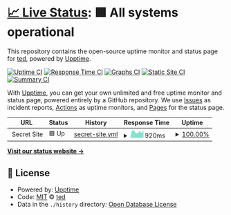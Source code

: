 # [📈 Live Status](https://status.tprpc.com): <!--live status--> **🟩 All systems operational**

This repository contains the open-source uptime monitor and status page for [ted](https://status.tprpc.com), powered by [Upptime](https://github.com/upptime/upptime).

[![Uptime CI](https://github.com/tprpc/status/workflows/Uptime%20CI/badge.svg)](https://github.com/tprpc/status/actions?query=workflow%3A%22Uptime+CI%22)
[![Response Time CI](https://github.com/tprpc/status/workflows/Response%20Time%20CI/badge.svg)](https://github.com/tprpc/status/actions?query=workflow%3A%22Response+Time+CI%22)
[![Graphs CI](https://github.com/tprpc/status/workflows/Graphs%20CI/badge.svg)](https://github.com/tprpc/status/actions?query=workflow%3A%22Graphs+CI%22)
[![Static Site CI](https://github.com/tprpc/status/workflows/Static%20Site%20CI/badge.svg)](https://github.com/tprpc/status/actions?query=workflow%3A%22Static+Site+CI%22)
[![Summary CI](https://github.com/tprpc/status/workflows/Summary%20CI/badge.svg)](https://github.com/tprpc/status/actions?query=workflow%3A%22Summary+CI%22)

With [Upptime](https://upptime.js.org), you can get your own unlimited and free uptime monitor and status page, powered entirely by a GitHub repository. We use [Issues](https://github.com/tprpc/status/issues) as incident reports, [Actions](https://github.com/tprpc/status/actions) as uptime monitors, and [Pages](https://status.tprpc.com) for the status page.

<!--start: status pages-->
<!-- This summary is generated by Upptime (https://github.com/upptime/upptime) -->
<!-- Do not edit this manually, your changes will be overwritten -->
<!-- prettier-ignore -->
| URL | Status | History | Response Time | Uptime |
| --- | ------ | ------- | ------------- | ------ |
| <img alt="" src="https://icons.duckduckgo.com/ip3/null.ico" height="13"> Secret Site | 🟩 Up | [secret-site.yml](https://github.com/tprpc/status/commits/HEAD/history/secret-site.yml) | <details><summary><img alt="Response time graph" src="./graphs/secret-site/response-time-week.png" height="20"> 920ms</summary><br><a href="https://status.tprpc.com/history/secret-site"><img alt="Response time 1080" src="https://img.shields.io/endpoint?url=https%3A%2F%2Fraw.githubusercontent.com%2Ftprpc%2Fstatus%2FHEAD%2Fapi%2Fsecret-site%2Fresponse-time.json"></a><br><a href="https://status.tprpc.com/history/secret-site"><img alt="24-hour response time 785" src="https://img.shields.io/endpoint?url=https%3A%2F%2Fraw.githubusercontent.com%2Ftprpc%2Fstatus%2FHEAD%2Fapi%2Fsecret-site%2Fresponse-time-day.json"></a><br><a href="https://status.tprpc.com/history/secret-site"><img alt="7-day response time 920" src="https://img.shields.io/endpoint?url=https%3A%2F%2Fraw.githubusercontent.com%2Ftprpc%2Fstatus%2FHEAD%2Fapi%2Fsecret-site%2Fresponse-time-week.json"></a><br><a href="https://status.tprpc.com/history/secret-site"><img alt="30-day response time 993" src="https://img.shields.io/endpoint?url=https%3A%2F%2Fraw.githubusercontent.com%2Ftprpc%2Fstatus%2FHEAD%2Fapi%2Fsecret-site%2Fresponse-time-month.json"></a><br><a href="https://status.tprpc.com/history/secret-site"><img alt="1-year response time 1070" src="https://img.shields.io/endpoint?url=https%3A%2F%2Fraw.githubusercontent.com%2Ftprpc%2Fstatus%2FHEAD%2Fapi%2Fsecret-site%2Fresponse-time-year.json"></a></details> | <details><summary><a href="https://status.tprpc.com/history/secret-site">100.00%</a></summary><a href="https://status.tprpc.com/history/secret-site"><img alt="All-time uptime 99.72%" src="https://img.shields.io/endpoint?url=https%3A%2F%2Fraw.githubusercontent.com%2Ftprpc%2Fstatus%2FHEAD%2Fapi%2Fsecret-site%2Fuptime.json"></a><br><a href="https://status.tprpc.com/history/secret-site"><img alt="24-hour uptime 100.00%" src="https://img.shields.io/endpoint?url=https%3A%2F%2Fraw.githubusercontent.com%2Ftprpc%2Fstatus%2FHEAD%2Fapi%2Fsecret-site%2Fuptime-day.json"></a><br><a href="https://status.tprpc.com/history/secret-site"><img alt="7-day uptime 100.00%" src="https://img.shields.io/endpoint?url=https%3A%2F%2Fraw.githubusercontent.com%2Ftprpc%2Fstatus%2FHEAD%2Fapi%2Fsecret-site%2Fuptime-week.json"></a><br><a href="https://status.tprpc.com/history/secret-site"><img alt="30-day uptime 100.00%" src="https://img.shields.io/endpoint?url=https%3A%2F%2Fraw.githubusercontent.com%2Ftprpc%2Fstatus%2FHEAD%2Fapi%2Fsecret-site%2Fuptime-month.json"></a><br><a href="https://status.tprpc.com/history/secret-site"><img alt="1-year uptime 99.36%" src="https://img.shields.io/endpoint?url=https%3A%2F%2Fraw.githubusercontent.com%2Ftprpc%2Fstatus%2FHEAD%2Fapi%2Fsecret-site%2Fuptime-year.json"></a></details>

<!--end: status pages-->

[**Visit our status website →**](https://status.tprpc.com)

## 📄 License

- Powered by: [Upptime](https://github.com/upptime/upptime)
- Code: [MIT](./LICENSE) © [ted](https://status.tprpc.com)
- Data in the `./history` directory: [Open Database License](https://opendatacommons.org/licenses/odbl/1-0/)
